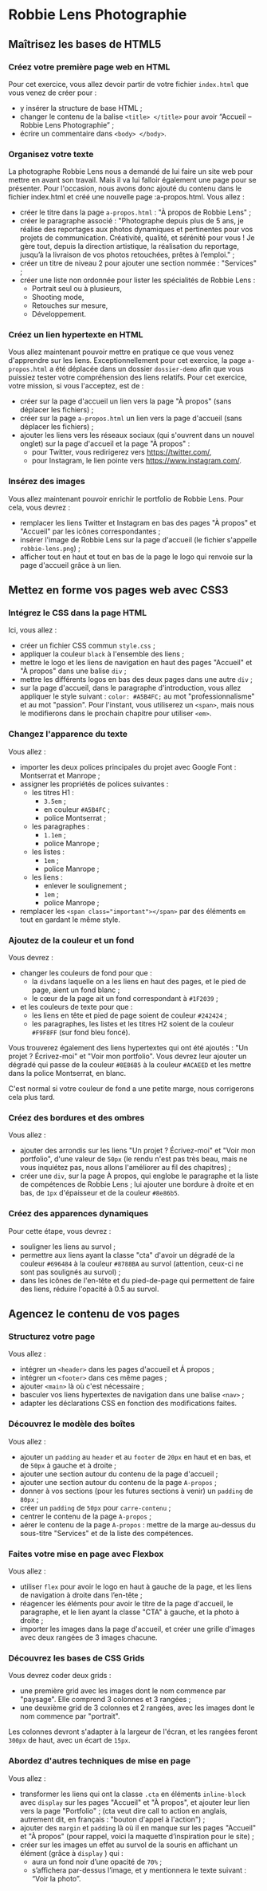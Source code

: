 # Robbie Lens Photographie

## Maîtrisez les bases de HTML5

### Créez votre première page web en HTML

Pour cet exercice, vous allez devoir partir de votre fichier `index.html` que vous venez de créer pour :

- y insérer la structure de base HTML ;
- changer le contenu de la balise `<title> </title>` pour avoir “Accueil – Robbie Lens Photographie” ;
- écrire un commentaire dans `<body> </body>`.

### Organisez votre texte

La photographe Robbie Lens nous a demandé de lui faire un site web pour mettre en avant son travail. Mais il va lui falloir également une page pour se présenter. Pour l'occasion, nous avons donc ajouté du contenu dans le fichier index.html et créé une nouvelle page :a-propos.html.
Vous allez :

- créer le titre dans la page `a-propos.html` : "À propos de Robbie Lens" ;
- créer le paragraphe associé : "Photographe depuis plus de 5 ans, je réalise des reportages aux photos dynamiques et pertinentes pour vos projets de communication. Créativité, qualité, et sérénité pour vous ! Je gère tout, depuis la direction artistique, la réalisation du reportage, jusqu’à la livraison de vos photos retouchées, prêtes à l’emploi." ;
- créer un titre de niveau 2 pour ajouter une section nommée : "Services" ;
- créer une liste non ordonnée pour lister les spécialités de Robbie Lens :
  - Portrait seul ou à plusieurs,
  - Shooting mode,
  - Retouches sur mesure,
  - Développement.

### Créez un lien hypertexte en HTML

Vous allez maintenant pouvoir mettre en pratique ce que vous venez d'apprendre sur les liens. Exceptionnellement pour cet exercice, la page `a-propos.html` a été déplacée dans un dossier `dossier-demo` afin que vous puissiez tester votre compréhension des liens relatifs.
Pour cet exercice, votre mission, si vous l'acceptez, est de :

- créer sur la page d'accueil un lien vers la page "À propos" (sans déplacer les fichiers) ;
- créer sur la page `a-propos.html` un lien vers la page d'accueil (sans déplacer les fichiers) ;
- ajouter les liens vers les réseaux sociaux (qui s'ouvrent dans un nouvel onglet) sur la page d'accueil et la page "À propos" :
  - pour Twitter, vous redirigerez vers <https://twitter.com/>,
  - pour Instagram, le lien pointe vers <https://www.instagram.com/>.

### Insérez des images

Vous allez maintenant pouvoir enrichir le portfolio de Robbie Lens. Pour cela, vous devrez :

- remplacer les liens Twitter et Instagram en bas des pages "À propos" et "Accueil" par les icônes correspondantes ;
- insérer l'image de Robbie Lens sur la page d'accueil (le fichier s'appelle `robbie-lens.png`) ;
- afficher tout en haut et tout en bas de la page le logo qui renvoie sur la page d'accueil grâce à un lien.

## Mettez en forme vos pages web avec CSS3

### Intégrez le CSS dans la page HTML

Ici, vous allez :

- créer un fichier CSS commun `style.css` ;
- appliquer la couleur `black` à l'ensemble des liens ;
- mettre le logo et les liens de navigation en haut des pages "Accueil" et "À propos" dans une balise `div` ;
- mettre les différents logos en bas des deux pages dans une autre `div` ;
- sur la page d'accueil, dans le paragraphe d'introduction, vous allez appliquer le style suivant : `color: #A5B4FC;` au mot "professionnalisme" et au mot "passion". Pour l'instant, vous utiliserez un `<span>`, mais nous le modifierons dans le prochain chapitre pour utiliser `<em>`.

### Changez l'apparence du texte

Vous allez :

- importer les deux polices principales du projet avec Google Font : Montserrat et Manrope ;
- assigner les propriétés de polices suivantes :
  - les titres H1 :
    - `3.5em` ;
    - en couleur `#A5B4FC` ;
    - police Montserrat ;
  - les paragraphes :
    - `1.1em` ;
    - police Manrope ;
  - les listes :
    - `1em` ;
    - police Manrope ;
  - les liens :
    - enlever le soulignement ;
    - `1em` ;
    - police Manrope ;
- remplacer les `<span class="important"></span>` par des éléments `em` tout en gardant le même style.

### Ajoutez de la couleur et un fond

Vous devrez :

- changer les couleurs de fond pour que :
  - la `div`dans laquelle on a les liens en haut des pages, et le pied de page, aient un fond blanc ;
  - le cœur de la page ait un fond correspondant à `#1F2039` ;
- et les couleurs de texte pour que :
  - les liens en tête et pied de page soient de couleur `#242424` ;
  - les paragraphes, les listes et les titres H2 soient de la couleur `#F9F8FF` (sur fond bleu foncé).

Vous trouverez également des liens hypertextes qui ont été ajoutés : "Un projet ? Écrivez-moi" et "Voir mon portfolio". Vous devrez leur ajouter un dégradé qui passe de la couleur `#8E86B5` à la couleur `#ACAEED` et les mettre dans la police Montserrat, en blanc.

C'est normal si votre couleur de fond a une petite marge, nous corrigerons cela plus tard.

### Créez des bordures et des ombres

Vous allez :

- ajouter des arrondis sur les liens "Un projet ? Écrivez-moi" et "Voir mon portfolio", d'une valeur de `50px` (le rendu n'est pas très beau, mais ne vous inquiétez pas, nous allons l'améliorer au fil des chapitres) ;
- créer une `div`, sur la page À propos, qui englobe le paragraphe et la liste de compétences de Robbie Lens ; lui ajouter une bordure à droite et en bas, de `1px` d'épaisseur et de la couleur `#8e86b5`.

### Créez des apparences dynamiques

Pour cette étape, vous devrez :

- souligner les liens au survol ;
- permettre aux liens ayant la classe "cta" d'avoir un dégradé de la couleur `#696484` à la couleur `#8788BA` au survol (attention, ceux-ci ne sont pas soulignés au survol) ;
- dans les icônes de l'en-tête et du pied-de-page qui permettent de faire des liens, réduire l'opacité à 0.5 au survol.

## Agencez le contenu de vos pages

### Structurez votre page

Vous allez :

- intégrer un `<header>` dans les pages d'accueil et Á propos ;
- intégrer un `<footer>` dans ces même pages ;
- ajouter `<main>` là où c'est nécessaire ;
- basculer vos liens hypertextes de navigation dans une balise `<nav>` ;
- adapter les déclarations CSS en fonction des modifications faites.

### Découvrez le modèle des boîtes

Vous allez :

- ajouter un `padding` au `header` et au `footer` de `20px` en haut et en bas, et de `50px` à gauche et à droite ;
- ajouter une section autour du contenu de la page d'accueil ;
- ajouter une section autour du contenu de la page `A-propos` ;
- donner à vos sections (pour les futures sections à venir) un `padding` de `80px` ;
- créer un `padding` de `50px` pour `carre-contenu` ;
- centrer le contenu de la page `A-propos` ;
- aérer le contenu de la page `A-propos` : mettre de la marge au-dessus du sous-titre "Services" et de la liste des compétences.

### Faites votre mise en page avec Flexbox

Vous allez :

- utiliser `flex` pour avoir le logo en haut à gauche de la page, et les liens de navigation à droite dans l’en-tête ;
- réagencer les éléments pour avoir le titre de la page d'accueil, le paragraphe, et le lien ayant la classe "CTA" à gauche, et la photo à droite ;
- importer les images dans la page d'accueil, et créer une grille d'images avec deux rangées de 3 images chacune.

### Découvrez les bases de CSS Grids

Vous devrez coder deux grids :

- une première grid avec les images dont le nom commence par "paysage". Elle comprend 3 colonnes et 3 rangées ;
- une deuxième grid de 3 colonnes et 2 rangées, avec les images dont le nom commence par "portrait".

Les colonnes devront s'adapter à la largeur de l'écran, et les rangées feront `300px` de haut, avec un écart de `15px`.

### Abordez d'autres techniques de mise en page

Vous allez :

- transformer les liens qui ont la classe `.cta` en éléments `inline-block` avec `display` sur les pages "Accueil" et "À propos", et ajouter leur lien vers la page "Portfolio" ; (cta veut dire call to action en anglais, autrement dit, en français : "bouton d'appel à l'action") ;
- ajouter des `margin` et `padding` là où il en manque sur les pages "Accueil" et "À propos" (pour rappel, voici la maquette d’inspiration pour le site) ;
- créer sur les images un effet au survol de la souris en affichant un élément (grâce à `display` ) qui :
  - aura un fond noir d’une opacité de `70%` ;
  - s’affichera par-dessus l’image, et y mentionnera le texte suivant : “Voir la photo”.
